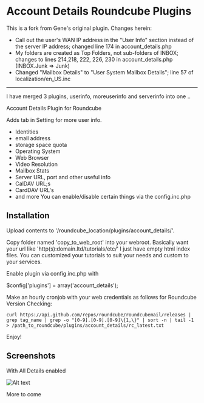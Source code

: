 # Account Details Roundcube Plugins

This is a fork from Gene's original plugin.  Changes herein:
 - Call out the user's WAN IP address in the "User Info" section instead of the server IP address; changed line 174 in account_details.php
 - My folders are created as Top Folders, not sub-folders of INBOX; changes to lines 214,218, 222, 226, 230 in account_details.php (INBOX.Junk => Junk) 
 - Changed "Mailbox Details" to "User System Mailbox Details"; line 57 of localization/en_US.inc

-----

I have merged 3 plugins, userinfo, moreuserinfo and serverinfo into one .. 

Account Details Plugin for Roundcube

Adds tab in Setting for more user info. 
* Identities
* email address
* storage space quota
* Operating System
* Web Browser
* Video Resolution
* Mailbox Stats
* Server URL, port and other useful info
* CalDAV URL;s
* CardDAV URL's
* and more
You can enable/disable certain things via the config.inc.php

Installation
-------------
Upload contents to '/roundcube_location/plugins/account_details/'.

Copy folder named 'copy_to_web_root' into your webroot. Basically want your url like 'http(s):domain.ltd/tutorials/etc/'
I just have empty html index files. You can customized your tutorials to suit your needs and custom to your services.

Enable plugin via config.inc.php with

$config['plugins'] = array('account_details');

Make an hourly cronjob with your web credentials as follows for Roundcube Version Checking:

`curl https://api.github.com/repos/roundcube/roundcubemail/releases | grep tag_name | grep -o "[0-9].[0-9].[0-9]\{1,\}" | sort -n | tail -1 > /path_to_roundcube/plugins/account_details/rc_latest.txt`


Enjoy!

Screenshots
-----------
With All Details enabled

![Alt text](/tests/ad-screenshot1.png?raw=true "Account Details Screenshot")

More to come
